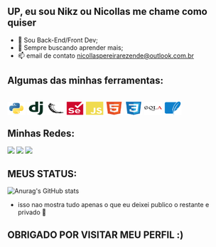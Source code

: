 ## UP, eu sou Nikz ou Nicollas me chame como quiser
- 🔭 Sou Back-End/Front Dev;
- 🌱 Sempre buscando aprender mais;
- 📫 email de contato nicollaspereirarezende@outlook.com.br


## Algumas das minhas ferramentas:
<div style="display: inline_block"><br>
  <img align="center" alt="nk-Python" height="30" width="40" src="https://raw.githubusercontent.com/devicons/devicon/master/icons/python/python-original.svg">
  <img align="center" alt="nk-dj" height="30" width="40" src="https://github.com/devicons/devicon/blob/master/icons/django/django-plain.svg">
  <img align="center" alt="nk-flsk" height="30" width="40" src="https://github.com/devicons/devicon/blob/master/icons/flask/flask-original.svg">
  <img align="center" alt="nk-selenium" height="30" width="40" src="https://github.com/devicons/devicon/blob/master/icons/selenium/selenium-original.svg">
  <img align="center" alt="nk-Js" height="30" width="40" src="https://raw.githubusercontent.com/devicons/devicon/master/icons/javascript/javascript-plain.svg">
  <img align="center" alt="nk-HTML" height="30" width="40" src="https://raw.githubusercontent.com/devicons/devicon/master/icons/html5/html5-original.svg">
  <img align="center" alt="nk-CSS" height="30" width="40" src="https://raw.githubusercontent.com/devicons/devicon/master/icons/css3/css3-original.svg">
  <img align="center" alt="nk-sqlalchemy" height="30" width="40" src="https://github.com/devicons/devicon/blob/master/icons/sqlalchemy/sqlalchemy-original.svg">
  <img align="center" alt="nk-sqlite" height="30" width="40" src="https://github.com/devicons/devicon/blob/master/icons/sqlite/sqlite-plain.svg">
</div>

## Minhas Redes:

<div> 
  <a href="https://www.instagram.com/nikz_yo/" target="_blank"><img src="https://img.shields.io/badge/-Instagram-%23E4405F?style=for-the-badge&logo=instagram&logoColor=white" target="_blank"></a>
  <a href = "mailto:nicollaspereirarezende@outlook.com.br"><img src="https://img.shields.io/badge/-Gmail-%23333?style=for-the-badge&logo=gmail&logoColor=white" target="_blank"></a>
  <a href="https://www.linkedin.com/in/nicollas-pereira-562689283/" target="_blank"><img src="https://img.shields.io/badge/-LinkedIn-%230077B5?style=for-the-badge&logo=linkedin&logoColor=white" target="_blank"></a>   
</div>

## MEUS STATUS:
![Anurag's GitHub stats](https://github-readme-stats.vercel.app/api?username=NicollasRezende&show_icons=true&theme=dracula)

- isso nao mostra tudo apenas o que eu deixei publico o restante e privado 🤫

## OBRIGADO POR VISITAR MEU PERFIL :)
